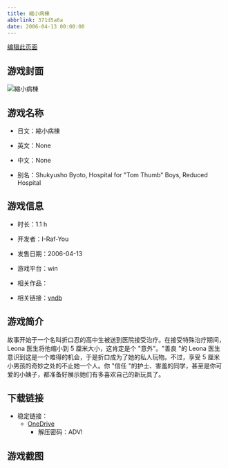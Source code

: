 ```yaml
---
title: 縮小病棟
abbrlink: 371d5a6a
date: 2006-04-13 00:00:00
---
```

[编辑此页面](https://github.com/ACG-3/ADV3-source/blob/main/source/_posts/games/%E7%B8%AE%E5%B0%8F%E7%97%85%E6%A3%9F.md)

## 游戏封面

![縮小病棟](https://pan.timero.xyz/onedrive/img_lib_001/%E7%B8%AE%E5%B0%8F%E7%97%85%E6%A3%9F_cover.avif)


## 游戏名称

- 日文：縮小病棟
- 英文：None
- 中文：None

- 别名：Shukyusho Byoto, Hospital for "Tom Thumb" Boys, Reduced Hospital


## 游戏信息

- 时长：1.1 h
- 开发者：I-Raf-You
- 发售日期：2006-04-13
- 游戏平台：win
- 相关作品：

- 相关链接：[vndb](https://vndb.org/v10443)


## 游戏简介

故事开始于一个名叫折口忍的高中生被送到医院接受治疗。在接受特殊治疗期间，Leona 医生将他缩小到 5 厘米大小，这肯定是个 "意外"。"善良 "的 Leona 医生意识到这是一个难得的机会，于是折口成为了她的私人玩物。不过，享受 5 厘米小男孩的奇妙之处的不止她一个人。你 "信任 "的护士、害羞的同学，甚至是你可爱的小姨子，都准备好展示她们有多喜欢自己的新玩具了。




## 下载链接

- 稳定链接：
    - [OneDrive](https://pan.timero.xyz/onedrive/adv_lib_001/%E7%B8%AE%E5%B0%8F%E7%97%85%E6%A3%9F)
        - 解压密码：ADV!



## 游戏截图


